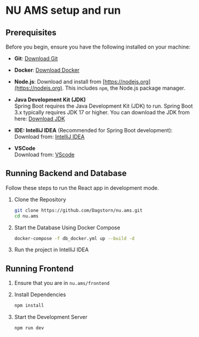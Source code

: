# NU AMS setup and run

## Prerequisites

Before you begin, ensure you have the following installed on your machine:

- **Git**:
  [Download Git](https://git-scm.com/downloads)

- **Docker**:
  [Download Docker](https://www.docker.com/products/docker-desktop/)

- **Node.js**: Download and install from [https://nodejs.org](https://nodejs.org). This includes `npm`, the Node.js package manager.

- **Java Development Kit (JDK)**<br>
  Spring Boot requires the Java Development Kit (JDK) to run. Spring Boot 3.x typically requires JDK 17 or higher. You can download the JDK from here:
  [Download JDK](https://www.oracle.com/java/technologies/downloads/#java17?er=221886)

- **IDE: IntelliJ IDEA** (Recommended for Spring Boot development):<br>Download from: [IntelliJ IDEA](https://www.jetbrains.com/idea/download/?section=mac#community-edition)

- **VSCode**<br>Download from: [VScode](https://code.visualstudio.com/)

## Running Backend and Database

Follow these steps to run the React app in development mode.

1. Clone the Repository

   ```bash
   git clone https://github.com/Dagstorn/nu.ams.git
   cd nu.ams
   ```

2. Start the Database Using Docker Compose

   ```bash
   docker-compose -f db_docker.yml up --build -d
   ```

3. Run the project in IntelliJ IDEA

## Running Frontend

1. Ensure that you are in `nu.ams/frontend`

2. Install Dependencies

   ```bash
   npm install
   ```

3. Start the Development Server

   ```bash
   npm run dev
   ```
